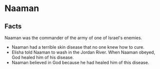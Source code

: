 # Naaman

## Facts

Naaman was the commander of the army of one of Israel's enemies.

* Naaman had a terrible skin disease that no one knew how to cure.
* Elisha told Naaman to wash in the Jordan River. When Naaman obeyed, God healed him of his disease.
* Naaman believed in God because he had healed him of this disease.